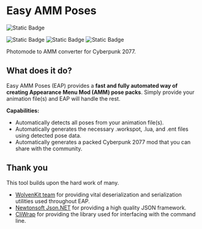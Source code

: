 # Easy AMM Poses
![Static Badge](https://img.shields.io/badge/latest%20release-download-purple?style=flat&color=%237FFF00)

![Static Badge](https://img.shields.io/badge/status-active%20development-brightgreen)
![Static Badge](https://img.shields.io/badge/platform-Windows%2010%20%26%2011-blue)
![Static Badge](https://img.shields.io/badge/.NET-v8.0%2B-purple)




Photomode to AMM converter for Cyberpunk 2077.

## What does it do?
Easy AMM Poses (EAP) provides a <b> fast and fully automated way of creating Appearance Menu Mod (AMM) pose packs</b>. Simply provide your animation file(s) and EAP will handle the rest. 

<b>Capabilities:</b>
- Automatically detects all poses from your animation file(s).
- Automatically generates the necessary .workspot, .lua, and .ent files using detected pose data.
- Automatically generates a packed Cyberpunk 2077 mod that you can share with the community.

## Thank you

This tool builds upon the hard work of many.

- [WolvenKit team](https://github.com/WolvenKit) for providing vital deserialization and serialization utilities used throughout EAP.
- [Newtonsoft Json.NET](https://www.newtonsoft.com/json) for providing a high quality JSON framework.
- [CliWrap](https://github.com/Tyrrrz/CliWrap) for providing the library used for interfacing with the command line.
